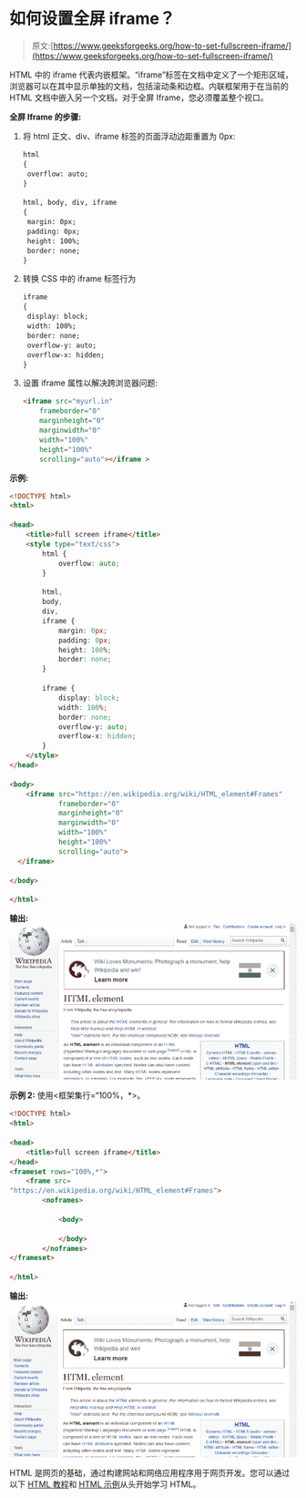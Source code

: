 # 如何设置全屏 iframe？

> 原文:[https://www.geeksforgeeks.org/how-to-set-fullscreen-iframe/](https://www.geeksforgeeks.org/how-to-set-fullscreen-iframe/)

HTML 中的 iframe 代表内嵌框架。“iframe”标签在文档中定义了一个矩形区域，浏览器可以在其中显示单独的文档，包括滚动条和边框。内联框架用于在当前的 HTML 文档中嵌入另一个文档。对于全屏 Iframe，您必须覆盖整个视口。

**全屏 Iframe 的步骤:**

1.  将 html 正文、div、iframe 标签的页面浮动边距重置为 0px:

    ```html
    html 
    {
     overflow: auto;
    }

    html, body, div, iframe 
    {
     margin: 0px; 
     padding: 0px; 
     height: 100%; 
     border: none;
    }

    ```

2.  转换 CSS 中的 iframe 标签行为

    ```html
    iframe 
    {
     display: block; 
     width: 100%; 
     border: none; 
     overflow-y: auto; 
     overflow-x: hidden;
    }

    ```

3.  设置 iframe 属性以解决跨浏览器问题:

    ```html
    <iframe src="myurl.in"
        frameborder="0" 
        marginheight="0" 
        marginwidth="0" 
        width="100%" 
        height="100%" 
        scrolling="auto"></iframe >

    ```

**示例:**

```html
<!DOCTYPE html>
<html>

<head>
    <title>full screen iframe</title>
    <style type="text/css">
        html {
            overflow: auto;
        }

        html,
        body,
        div,
        iframe {
            margin: 0px;
            padding: 0px;
            height: 100%;
            border: none;
        }

        iframe {
            display: block;
            width: 100%;
            border: none;
            overflow-y: auto;
            overflow-x: hidden;
        }
    </style>
</head>

<body>
    <iframe src="https://en.wikipedia.org/wiki/HTML_element#Frames"
            frameborder="0" 
            marginheight="0" 
            marginwidth="0" 
            width="100%" 
            height="100%" 
            scrolling="auto">
  </iframe>

</body>

</html>
```

**输出:**
![](img/43ef426667a39b0422dd78fcac2216ab.png)

**示例 2:** 使用<框架集行=“100%，*>。

```html
<!DOCTYPE html>
<html>

<head>
    <title>full screen iframe</title>
</head>
<frameset rows="100%,*">
    <frame src=
"https://en.wikipedia.org/wiki/HTML_element#Frames">
        <noframes>

            <body>

            </body>
        </noframes>
</frameset>

</html>
```

**输出:**
![](img/4939f7d964b510b31632612f7823f04f.png)

HTML 是网页的基础，通过构建网站和网络应用程序用于网页开发。您可以通过以下 [HTML 教程](https://www.geeksforgeeks.org/html-tutorials/)和 [HTML 示例](https://www.geeksforgeeks.org/html-examples/)从头开始学习 HTML。